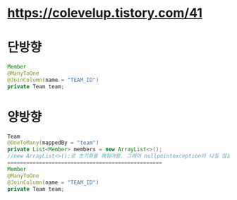 # https://colevelup.tistory.com/41

# 단방향
```java
Member
@ManyToOne
@JoinColumn(name = "TEAM_ID")
private Team team;
```

# 양방향
```java
Team
@OneToMany(mappedBy = "team")
private List<Member> members = new ArrayList<>();
//new ArrayList<>();로 초기화를 해줘야함. 그래야 nullpointexception이 나질 않음.
=================================================
Member
@ManyToOne
@JoinColumn(name = "TEAM_ID")
private Team team;
```
